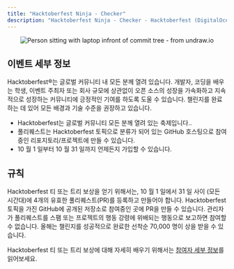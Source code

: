 ```yaml
---
title: "Hacktoberfest Ninja - Checker"
description: "Hacktoberfest Ninja - Checker - Hacktoberfest (DigitalOcean 진행)"
---
```


<center>
  <img class="Splash-Image" alt="Person sitting with laptop infront of commit tree - from undraw.io" />
</center>

## 이벤트 세부 정보

Hacktoberfest®는 글로벌 커뮤니티 내 모든 분께 열려 있습니다. 개발자, 코딩을 배우는 학생, 이벤트 주최자 또는 회사 규모에 상관없이 오픈 소스의 성장을 가속화하고 지속적으로 성장하는 커뮤니티에 긍정적인 기여를 하도록 도울 수 있습니다. 챌린지를 완료하는 데 있어 모든 배경과 기술 수준을 권장하고 있습니다.

- Hacktoberfest는 글로벌 커뮤니티 모든 분께 열려 있는 축제입니다..
- 풀리퀘스트는 Hacktoberfest 토픽으로 분류가 되어 있는 GitHub 호스팅으로 참여 중인 리포지토리/프로젝트에 만들 수 있습니다.
- 10 월 1 일부터 10 월 31 일까지 언제든지 가입할 수 있습니다.

## 규칙

Hacktoberfest 티 또는 트리 보상을 얻기 위해서는, 10 월 1 일에서 31 일 사이 (모든 시간대)에 4개의 유효한 풀리퀘스트(PR)를 등록하고 만들어야 합니다. Hacktoberfest 토픽을 가진 GitHub에 공개된 저장소로 참여중인 곳에 PR을 만들 수 있습니다. 관리자가 풀리퀘스트를 스팸 또는 프로젝트의 행동 강령에 위배되는 행동으로 보고하면 참여할 수 없습니다. 올해는 챌린지를 성공적으로 완료한 선착순 70,000 명이 상을 받을 수 있습니다.

Hacktoberfest 티 또는 트리 보상에 대해 자세히 배우기 위해서는 [참여자 세부 정보](https://hacktoberfest.digitalocean.com/details)를 읽어보세요.
